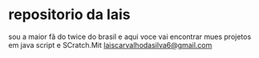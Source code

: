 # repositorio da lais 
sou a maior fã do twice do brasil e aqui voce vai encontrar mues projetos em java script e SCratch.Mit
laiscarvalhodasilva6@gmail.com
